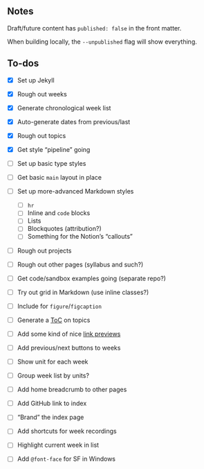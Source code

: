 ## Notes

Draft/future content has `published: false` in the front matter.

When building locally, the `--unpublished` flag will show everything.

## To-dos

- [x] Set up Jekyll
- [x] Rough out weeks
- [x] Generate chronological week list
- [x] Auto-generate dates from previous/last
- [x] Rough out topics
- [x] Get style “pipeline” going
- [ ] Set up basic type styles
- [ ] Get basic `main` layout in place
- [ ] Set up more-advanced Markdown styles
  - [ ] `hr`
  - [ ] Inline and `code` blocks
  - [ ] Lists
  - [ ] Blockquotes (attribution?)
  - [ ] Something for the Notion’s “callouts”
- [ ] Rough out projects
- [ ] Rough out other pages (syllabus and such?)
- [ ] Get code/sandbox examples going (separate repo?)
- [ ] Try out grid in Markdown (use inline classes?)
- [ ] Include for `figure`/`figcaption`
- [ ] Generate a [ToC](https://github.com/toshimaru/jekyll-toc) on topics
- [ ] Add some kind of nice [link previews](https://github.com/ysk24ok/jekyll-linkpreview)
- [ ] Add previous/next buttons to weeks
- [ ] Show unit for each week
- [ ] Group week list by units?
- [ ] Add home breadcrumb to other pages
- [ ] Add GitHub link to index
- [ ] “Brand” the index page
- [ ] Add shortcuts for week recordings
- [ ] Highlight current week in list
- [ ] Add `@font-face` for SF in Windows


